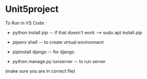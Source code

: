 # Unit5project

To Run in VS Code :

- python install pip  -- if that doesn't work  --> sudo apt install pip

- pipenv shell     -- to create virtual environment

- pipinstall django          -- for django

- python manage.py runserver          -- to run server

(make sure you are in correct file)
